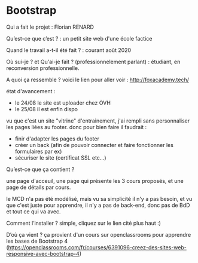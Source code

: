 # Bootstrap

Qui a fait le projet : Florian RENARD

Qu’est-ce que c’est ? : un petit site web d'une école factice

Quand le travail a-t-il été fait ? : courant août 2020 

Où sui-je ? et Qu'ai-je fait ?  (professionnelement parlant) : étudiant, en reconversion professionnelle.

A quoi ça ressemble ? voici le lien pour aller voir : http://foxacademy.tech/

état d'avancement : 

- le 24/08 le site est uploader chez OVH
- le 25/08 il est enfin dispo

vu que c'est un site "vitrine" d'entrainement, j'ai rempli sans personnaliser les pages liées au footer. donc pour bien faire il faudrait :

- finir d'adapter les pages du footer
- créer un back (afin de pouvoir connecter et faire fonctionner les formulaires par ex)
- sécuriser le site (certificat SSL etc...)

Qu’est-ce que ça contient ? 

une page d'acceuil, une page qui présente les 3 cours proposés, et une page de détails par cours.

le MCD n'a pas été modélisé, mais vu sa simplicité il n'y a pas besoin, et vu que c'est juste pour apprendre, il n'y a pas de back-end, donc pas de BdD et tout ce qui va avec.

Comment l’installer ? simple, cliquez sur le lien cité plus haut :)

D’où ça vient ? ça provient d'un cours sur openclassrooms pour apprendre les bases de Bootstrap 4 (https://openclassrooms.com/fr/courses/6391096-creez-des-sites-web-responsive-avec-bootstrap-4)

